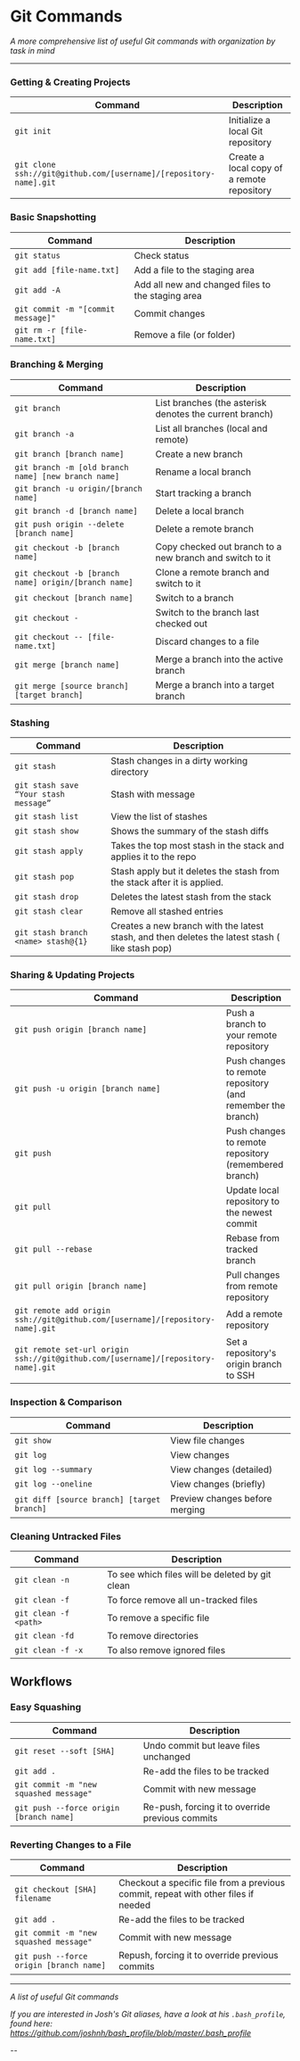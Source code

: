 Git Commands
============

_A more comprehensive list of useful Git commands with organization by task in mind_

___

### Getting & Creating Projects

| Command | Description |
| ------- | ----------- |
| `git init` | Initialize a local Git repository |
| `git clone ssh://git@github.com/[username]/[repository-name].git` | Create a local copy of a remote repository |

### Basic Snapshotting

| Command | Description |
| ------- | ----------- |
| `git status` | Check status |
| `git add [file-name.txt]` | Add a file to the staging area |
| `git add -A` | Add all new and changed files to the staging area |
| `git commit -m "[commit message]"` | Commit changes |
| `git rm -r [file-name.txt]` | Remove a file (or folder) |

### Branching & Merging

| Command | Description |
| ------- | ----------- |
| `git branch` | List branches (the asterisk denotes the current branch) |
| `git branch -a` | List all branches (local and remote) |
| `git branch [branch name]` | Create a new branch |
| `git branch -m [old branch name] [new branch name]` | Rename a local branch |
| `git branch -u origin/[branch name]` | Start tracking a branch |
| `git branch -d [branch name]` | Delete a local branch |
| `git push origin --delete [branch name]` | Delete a remote branch |
| `git checkout -b [branch name]` | Copy checked out branch to a new branch and switch to it |
| `git checkout -b [branch name] origin/[branch name]` | Clone a remote branch and switch to it |
| `git checkout [branch name]` | Switch to a branch |
| `git checkout -` | Switch to the branch last checked out |
| `git checkout -- [file-name.txt]` | Discard changes to a file |
| `git merge [branch name]` | Merge a branch into the active branch |
| `git merge [source branch] [target branch]` | Merge a branch into a target branch |


### Stashing

| Command | Description |
| ------- | ----------- |
| `git stash` | Stash changes in a dirty working directory |
| `git stash save “Your stash message”` | Stash with message |
| `git stash list` | View the list of stashes |
| `git stash show` | Shows the summary of the stash diffs |
| `git stash apply` | Takes the top most stash in the stack and applies it to the repo |
| `git stash pop` | Stash apply but it deletes the stash from the stack after it is applied. |
| `git stash drop` | Deletes the latest stash from the stack |
| `git stash clear` | Remove all stashed entries |
| `git stash branch <name> stash@{1}` | Creates a new branch with the latest stash, and then deletes the latest stash ( like stash pop) |


### Sharing & Updating Projects

| Command | Description |
| ------- | ----------- |
| `git push origin [branch name]` | Push a branch to your remote repository |
| `git push -u origin [branch name]` | Push changes to remote repository (and remember the branch) |
| `git push` | Push changes to remote repository (remembered branch) |
| `git pull` | Update local repository to the newest commit |
| `git pull --rebase` | Rebase from tracked branch |
| `git pull origin [branch name]` | Pull changes from remote repository |
| `git remote add origin ssh://git@github.com/[username]/[repository-name].git` | Add a remote repository |
| `git remote set-url origin ssh://git@github.com/[username]/[repository-name].git` | Set a repository's origin branch to SSH |

### Inspection & Comparison

| Command | Description |
| ------- | ----------- |
| `git show` | View file changes |
| `git log` | View changes |
| `git log --summary` | View changes (detailed) |
| `git log --oneline` | View changes (briefly) |
| `git diff [source branch] [target branch]` | Preview changes before merging |

### Cleaning Untracked Files

| Command | Description |
| ------- | ----------- |
| `git clean -n` | To see which files will be deleted by git clean |
| `git clean -f` | To force remove all un-tracked files |
| `git clean -f <path>` | To remove a specific file |
| `git clean -fd` | To remove directories |
| `git clean -f -x` | To also remove ignored files |

## Workflows

### Easy Squashing
| Command | Description |
| ------- | ----------- |
| `git reset --soft [SHA]` | Undo commit but leave files unchanged |
| `git add .` | Re-add the files to be tracked |
| `git commit -m "new squashed message"` | Commit with new message |
| `git push --force origin [branch name]` |  Re-push, forcing it to override previous commits |

### Reverting Changes to a File
| Command | Description |
| ------- | ----------- |
| `git checkout [SHA] filename` | Checkout a specific file from a previous commit, repeat with other files if needed |
| `git add .` | Re-add the files to be tracked |
| `git commit -m "new squashed message"` | Commit with new message |
| `git push --force origin [branch name]` |  Repush, forcing it to override previous commits |

___

_A list of useful Git commands_

*If you are interested in Josh's Git aliases, have a look at his `.bash_profile`, found here: https://github.com/joshnh/bash_profile/blob/master/.bash_profile*

--
